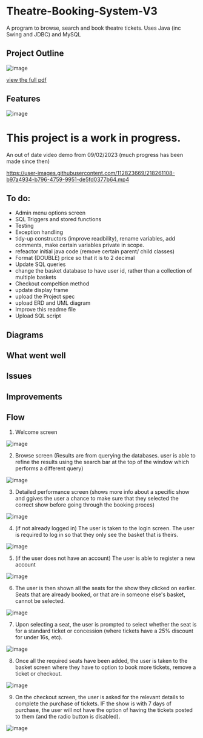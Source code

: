 # Theatre-Booking-System-V3
A program to browse, search and book theatre tickets.
Uses Java (inc Swing and JDBC) and MySQL 

## Project Outline
![image](https://user-images.githubusercontent.com/112823669/219088192-d931be0d-175e-4c42-a788-81e5b471ed53.png)

[view the full pdf](https://github.com/J-Mint/Theatre-Booking-System-V3/files/10745071/java_final_project_spec.pdf)

## Features
![image](https://user-images.githubusercontent.com/112823669/219087110-5fcbe827-45b8-493d-a394-8e9f22977dd3.png)


# This project is a work in progress.

An out of date video demo from 09/02/2023 (much progress has been made since then)

https://user-images.githubusercontent.com/112823669/218261108-b97a4934-b796-4759-9951-de5fd0377b64.mp4

## To do:
* Admin menu options screen
* SQL Triggers and stored functions
* Testing
* Exception handling
* tidy-up constructors (improve readbility), rename variables, add comments, make certain variables private in scope.
* refeactor initial java code (remove certain parent/ child classes)
* Format (DOUBLE) price so that it is to 2 decimal 
* Update SQL queries
* change the basket database to have user id, rather than a collection of multiple baskets
* Checkout compeltion method
* update display frame
* upload the Project spec
* upload ERD and UML diagram
* Improve this readme file
* Upload SQL script




## Diagrams

## What went well

## Issues

## Improvements

## Flow
1) Welcome screen

![image](https://user-images.githubusercontent.com/112823669/218526974-a0e77228-5322-4118-8171-85bdf25c8d07.png)

2) Browse screen (Results are from querying the databases. user is able to refine the results using the search bar at the top of the window which performs a different query)

![image](https://user-images.githubusercontent.com/112823669/218527129-375e0eb6-16ac-4f3b-8dc0-b3f6c2b76b94.png)

3) Detailed performance screen (shows more info about a specific show and ggives the user a chance to make sure that they selected the correct show before going through the booking proces)

![image](https://user-images.githubusercontent.com/112823669/218527786-1501f86d-97dd-4bfc-9af2-2803360010af.png)

4) (if not already logged in) The user is taken to the login screen. The user is required to log in so that they only see the basket that is theirs. 

![image](https://user-images.githubusercontent.com/112823669/218527996-696760dc-4c39-4823-a51b-b462152065d0.png)

5) (if the user does not have an account) The user is able to register a new account

![image](https://user-images.githubusercontent.com/112823669/218528623-86f57b9c-c6c5-4fd0-bb23-9f53b25016ab.png)

6) The user is then shown all the seats for the show they clicked on earlier. Seats that are already booked, or that are in someone else's basket,  cannot be selected.

![image](https://user-images.githubusercontent.com/112823669/218529018-84a9caec-614a-4420-95cd-9d353bbb14eb.png)

7) Upon selecting a seat, the user is prompted to select whether the seat is for a standard ticket or concession (where tickets have a 25% discount for under 16s, etc).

![image](https://user-images.githubusercontent.com/112823669/218529278-5b5f7afa-ad1f-41ba-9476-f8dec8642a5b.png)

8) Once all the required seats have been added, the user is taken to the basket screen where they have to option to book more tickets, remove a ticket or checkout.

![image](https://user-images.githubusercontent.com/112823669/218529679-c7d404e4-9aac-49fc-9c3c-64a98c392b39.png)

9) On the checkout screen, the user is asked for the relevant details to complete the purchase of tickets. IF the show is with 7 days of purchase, the user will not have the option of having the tickets posted to them (and the radio button is disabled).

![image](https://user-images.githubusercontent.com/112823669/218530224-3a7a51e3-0814-4b84-9236-e17a530688b0.png)



